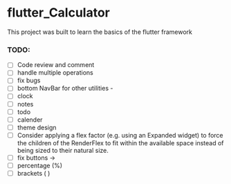 # flutter_Calculator

This project was built to learn the basics of the flutter framework

### TODO:

* [ ]  Code review and comment
* [ ]  handle multiple operations
* [ ]  fix bugs
* [ ]  bottom NavBar for other utilities -
  * [ ]  clock
  * [ ]  notes
  * [ ]  todo
  * [ ]  calender
* [ ]  theme design
* [ ]  Consider applying a flex factor (e.g. using an Expanded widget) to force the children of the RenderFlex to fit within the available space instead of being sized to their natural size.
* [ ]  fix buttons ->
  * [ ]  percentage (%)
  * [ ]  brackets ( )
